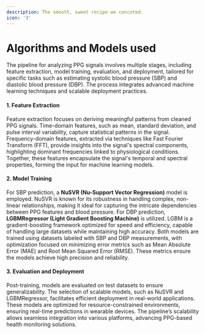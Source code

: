 ```yaml
---
description: The smooth, sweet recipe we concoted.
icon: '3'
---
```


# Algorithms and Models used

The pipeline for analyzing PPG signals involves multiple stages, including feature extraction, model training, evaluation, and deployment, tailored for specific tasks such as estimating systolic blood pressure (SBP) and diastolic blood pressure (DBP). The process integrates advanced machine learning techniques and scalable deployment practices.

#### 1. Feature Extraction

Feature extraction focuses on deriving meaningful patterns from cleaned PPG signals. Time-domain features, such as mean, standard deviation, and pulse interval variability, capture statistical patterns in the signal. Frequency-domain features, extracted via techniques like Fast Fourier Transform (FFT), provide insights into the signal's spectral components, highlighting dominant frequencies linked to physiological conditions. Together, these features encapsulate the signal's temporal and spectral properties, forming the input for machine learning models.

#### 2. Model Training

For SBP prediction, a **NuSVR (Nu-Support Vector Regression)** model is employed. NuSVR is known for its robustness in handling complex, non-linear relationships, making it ideal for capturing the intricate dependencies between PPG features and blood pressure. For DBP prediction, **LGBMRegressor (Light Gradient Boosting Machine)** is utilized. LGBM is a gradient-boosting framework optimized for speed and efficiency, capable of handling large datasets while maintaining high accuracy. Both models are trained using datasets labeled with SBP and DBP measurements, with optimization focused on minimizing error metrics such as Mean Absolute Error (MAE) and Root Mean Squared Error (RMSE). These metrics ensure the models achieve high precision and reliability.

#### 3. Evaluation and Deployment

Post-training, models are evaluated on test datasets to ensure generalizability. The selection of scalable models, such as NuSVR and LGBMRegressor, facilitates efficient deployment in real-world applications. These models are optimized for resource-constrained environments, ensuring real-time predictions in wearable devices. The pipeline’s scalability allows seamless integration into various platforms, advancing PPG-based health monitoring solutions.
